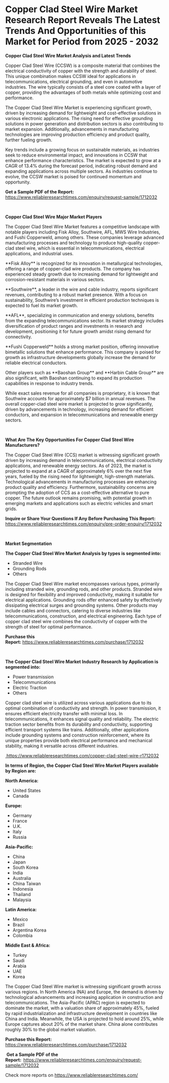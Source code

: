 <p><h1>Copper Clad Steel Wire Market Research Report Reveals The Latest Trends And Opportunities of this Market for Period from 2025 - 2032</h1></p><p><strong>Copper Clad Steel Wire Market Analysis and Latest Trends</strong></p>
<p><p>Copper Clad Steel Wire (CCSW) is a composite material that combines the electrical conductivity of copper with the strength and durability of steel. This unique combination makes CCSW ideal for applications in telecommunications, electrical grounding, and even in automotive industries. The wire typically consists of a steel core coated with a layer of copper, providing the advantages of both metals while optimizing cost and performance.</p><p>The Copper Clad Steel Wire Market is experiencing significant growth, driven by increasing demand for lightweight and cost-effective solutions in various electronic applications. The rising need for effective grounding solutions in power generation and distribution sectors is also contributing to market expansion. Additionally, advancements in manufacturing technologies are improving production efficiency and product quality, further fueling growth.</p><p>Key trends include a growing focus on sustainable materials, as industries seek to reduce environmental impact, and innovations in CCSW that enhance performance characteristics. The market is expected to grow at a CAGR of 13.4% during the forecast period, indicating robust demand and expanding applications across multiple sectors. As industries continue to evolve, the CCSW market is poised for continued momentum and opportunity.</p></p>
<p><strong>Get a Sample PDF of the Report:&nbsp;</strong> <a href="https://www.reliableresearchtimes.com/enquiry/request-sample/1712032?utm_campaign=2326&utm_medium=2&utm_source=Github&utm_content=ia&utm_term=09042025&utm_id=copper-clad-steel-wire">https://www.reliableresearchtimes.com/enquiry/request-sample/1712032</a></p>
<p>&nbsp;</p>
<p><strong>Copper Clad Steel Wire Major Market Players</strong></p>
<p><p>The Copper Clad Steel Wire Market features a competitive landscape with notable players including Fisk Alloy, Southwire, AFL, MWS Wire Industries, and Fushi Copperweld, among others. These companies leverage advanced manufacturing processes and technology to produce high-quality copper-clad steel wire, which is essential in telecommunications, electrical applications, and industrial uses.</p><p>**Fisk Alloy** is recognized for its innovation in metallurgical technologies, offering a range of copper-clad wire products. The company has experienced steady growth due to increasing demand for lightweight and corrosion-resistant materials in various sectors.</p><p>**Southwire**, a leader in the wire and cable industry, reports significant revenues, contributing to a robust market presence. With a focus on sustainability, Southwire’s investment in efficient production techniques is expected to fuel its market growth.</p><p>**AFL**, specializing in communication and energy solutions, benefits from the expanding telecommunications sector. Its market strategy includes diversification of product ranges and investments in research and development, positioning it for future growth amidst rising demand for connectivity.</p><p>**Fushi Copperweld** holds a strong market position, offering innovative bimetallic solutions that enhance performance. This company is poised for growth as infrastructure developments globally increase the demand for reliable electrical conductors. </p><p>Other players such as **Baoshan Group** and **Harbin Cable Group** are also significant, with Baoshan continuing to expand its production capabilities in response to industry trends.</p><p>While exact sales revenue for all companies is proprietary, it is known that Southwire accounts for approximately $7 billion in annual revenues. The overall copper-clad steel wire market is projected to grow significantly, driven by advancements in technology, increasing demand for efficient conductors, and expansion in telecommunications and renewable energy sectors.</p></p>
<p>&nbsp;</p>
<p><strong>What Are The Key Opportunities For Copper Clad Steel Wire Manufacturers?</strong></p>
<p><p>The Copper Clad Steel Wire (CCS) market is witnessing significant growth driven by increasing demand in telecommunications, electrical conductivity applications, and renewable energy sectors. As of 2023, the market is projected to expand at a CAGR of approximately 6% over the next five years, fueled by the rising need for lightweight, high-strength materials. Technological advancements in manufacturing processes are enhancing product quality and efficiency. Furthermore, sustainability concerns are prompting the adoption of CCS as a cost-effective alternative to pure copper. The future outlook remains promising, with potential growth in emerging markets and applications such as electric vehicles and smart grids.</p></p>
<p><strong>Inquire or Share Your Questions If Any Before Purchasing This Report:</strong> <a href="https://www.reliableresearchtimes.com/enquiry/pre-order-enquiry/1712032?utm_campaign=2326&utm_medium=2&utm_source=Github&utm_content=ia&utm_term=09042025&utm_id=copper-clad-steel-wire">https://www.reliableresearchtimes.com/enquiry/pre-order-enquiry/1712032</a></p>
<p>&nbsp;</p>
<p><strong>Market Segmentation</strong></p>
<p><strong>The Copper Clad Steel Wire Market Analysis by types is segmented into:</strong></p>
<p><ul><li>Stranded Wire</li><li>Grounding Rods</li><li>Others</li></ul></p>
<p><p>The Copper Clad Steel Wire market encompasses various types, primarily including stranded wire, grounding rods, and other products. Stranded wire is designed for flexibility and improved conductivity, making it suitable for electrical applications. Grounding rods offer enhanced safety by effectively dissipating electrical surges and grounding systems. Other products may include cables and connectors, catering to diverse industries like telecommunications, construction, and electrical engineering. Each type of copper clad steel wire combines the conductivity of copper with the strength of steel for optimal performance.</p></p>
<p><strong>Purchase this Report:&nbsp;</strong><a href="https://www.reliableresearchtimes.com/purchase/1712032?utm_campaign=2326&utm_medium=2&utm_source=Github&utm_content=ia&utm_term=09042025&utm_id=copper-clad-steel-wire">https://www.reliableresearchtimes.com/purchase/1712032</a></p>
<p>&nbsp;</p>
<p><strong>The Copper Clad Steel Wire Market Industry Research by Application is segmented into:</strong></p>
<p><ul><li>Power transmission</li><li>Telecommunications</li><li>Electric Traction</li><li>Others</li></ul></p>
<p><p>Copper clad steel wire is utilized across various applications due to its optimal combination of conductivity and strength. In power transmission, it ensures efficient electricity transfer with minimal loss. In telecommunications, it enhances signal quality and reliability. The electric traction sector benefits from its durability and conductivity, supporting efficient transport systems like trains. Additionally, other applications include grounding systems and construction reinforcement, where its unique properties provide both electrical performance and mechanical stability, making it versatile across different industries.</p></p>
<p><a href="https://www.reliableresearchtimes.com/copper-clad-steel-wire-r1712032?utm_campaign=2326&utm_medium=2&utm_source=Github&utm_content=ia&utm_term=09042025&utm_id=copper-clad-steel-wire">&nbsp;https://www.reliableresearchtimes.com/copper-clad-steel-wire-r1712032</a></p>
<p><strong>In terms of Region, the Copper Clad Steel Wire Market Players available by Region are:</strong></p>
<p>
    <p> <strong> North America: </strong>
        <ul>
            <li>United States</li>
            <li>Canada</li>
        </ul>
        </p> 
    <p> <strong> Europe: </strong>
        <ul>
            <li>Germany</li>
            <li>France</li>
            <li>U.K.</li>
            <li>Italy</li>
            <li>Russia</li>
        </ul>
        </p> 
    <p> <strong> Asia-Pacific: </strong>
        <ul>
            <li>China</li>
            <li>Japan</li>
            <li>South Korea</li>
            <li>India</li>
            <li>Australia</li>
            <li>China Taiwan</li>
            <li>Indonesia</li>
            <li>Thailand</li>
            <li>Malaysia</li>
        </ul>
        </p> 
    <p> <strong> Latin America: </strong>
        <ul>
            <li>Mexico</li>
            <li>Brazil</li>
            <li>Argentina Korea</li>
            <li>Colombia</li>
        </ul>
        </p> 
    <p> <strong> Middle East & Africa: </strong>
        <ul>
            <li>Turkey</li>
            <li>Saudi</li>
            <li>Arabia</li>
            <li>UAE</li>
            <li>Korea</li>
        </ul>
    </p>
    </p>
<p><p>The Copper Clad Steel Wire market is witnessing significant growth across various regions. In North America (NA) and Europe, the demand is driven by technological advancements and increasing application in construction and telecommunications. The Asia-Pacific (APAC) region is expected to dominate the market, with a valuation share of approximately 45%, fueled by rapid industrialization and infrastructure development in countries like China and India. Meanwhile, the USA is projected to hold around 25%, while Europe captures about 20% of the market share. China alone contributes roughly 30% to the global market valuation.</p></p>
<p><strong>Purchase this Report: </strong><a href="https://www.reliableresearchtimes.com/purchase/1712032?utm_campaign=2326&utm_medium=2&utm_source=Github&utm_content=ia&utm_term=09042025&utm_id=copper-clad-steel-wire">https://www.reliableresearchtimes.com/purchase/1712032</a></p>
<p>&nbsp;<strong>Get a Sample PDF of the Report:&nbsp;&nbsp;</strong><a href="https://www.reliableresearchtimes.com/enquiry/request-sample/1712032?utm_campaign=2326&utm_medium=2&utm_source=Github&utm_content=ia&utm_term=09042025&utm_id=copper-clad-steel-wire">https://www.reliableresearchtimes.com/enquiry/request-sample/1712032</a></p>
<p><strong></strong></p>
<p>Check more reports on <a href="https://www.reliableresearchtimes.com/?utm_campaign=2326&utm_medium=2&utm_source=Github&utm_content=ia&utm_term=09042025&utm_id=copper-clad-steel-wire">https://www.reliableresearchtimes.com/</a></p>